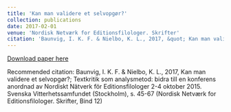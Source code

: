 ```yaml
---
title: 'Kan man validere et selvopgør?'
collection: publications
date: 2017-02-01
venue: 'Nordisk Netværk for Editionsfilologer. Skrifter'
citation: 'Baunvig, I. K. F. & Nielbo, K. L., 2017, &quot; Kan man validere et selvopgør?&quot; <i>Textkritik som analysmetod: bidra till en konferens anordnad av Nordiskt Nätverk för Editionsfilologer 2-4 oktober 2015</i>. Svenska Vitterhetssamfundet (Stockholm), s. 45-67 (Nordisk Netværk for Editionsfilologer. Skrifter, Bind 12).'
---
```


[Download paper here](http://knielbo.github.io/files/valider_selvopgoer_kln.pdf)

Recommended citation: Baunvig, I. K. F. & Nielbo, K. L., 2017, Kan man validere et selvopgør?; Textkritik som analysmetod: bidra till en konferens anordnad av Nordiskt Nätverk för Editionsfilologer 2-4 oktober 2015. Svenska Vitterhetssamfundet (Stockholm), s. 45-67 (Nordisk Netværk for Editionsfilologer. Skrifter, Bind 12)
